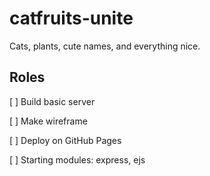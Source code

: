 # catfruits-unite

Cats, plants, cute names, and everything nice.

## Roles

[ ] Build basic server

[ ] Make wireframe

[ ] Deploy on GitHub Pages

[ ] Starting modules: express, ejs
